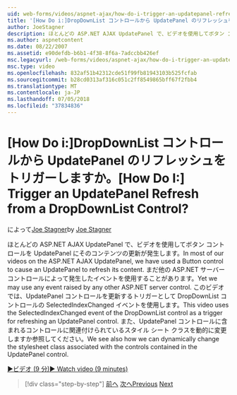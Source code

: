 ```yaml
---
uid: web-forms/videos/aspnet-ajax/how-do-i-trigger-an-updatepanel-refresh-from-a-dropdownlist-control
title: '[How Do i:]DropDownList コントロールから UpdatePanel のリフレッシュをトリガーしますか。 | Microsoft Docs'
author: JoeStagner
description: ほとんどの ASP.NET AJAX UpdatePanel で、ビデオを使用してボタン コントロールを UpdatePanel にそのコンテンツの更新が発生します。 まだどのイベントを使用すること.
ms.author: aspnetcontent
ms.date: 08/22/2007
ms.assetid: e90defdb-b6b1-4f38-8f6a-7adccbb426ef
msc.legacyurl: /web-forms/videos/aspnet-ajax/how-do-i-trigger-an-updatepanel-refresh-from-a-dropdownlist-control
msc.type: video
ms.openlocfilehash: 832af51b42312cde51f99fb81943103b525fcfab
ms.sourcegitcommit: b28cd0313af316c051c2ff8549865bff67f2fbb4
ms.translationtype: MT
ms.contentlocale: ja-JP
ms.lasthandoff: 07/05/2018
ms.locfileid: "37834836"
---
```

<a name="how-do-i-trigger-an-updatepanel-refresh-from-a-dropdownlist-control"></a><span data-ttu-id="d5362-105">[How Do i:]DropDownList コントロールから UpdatePanel のリフレッシュをトリガーしますか。</span><span class="sxs-lookup"><span data-stu-id="d5362-105">[How Do I:] Trigger an UpdatePanel Refresh from a DropDownList Control?</span></span>
====================
<span data-ttu-id="d5362-106">によって[Joe Stagner](https://github.com/JoeStagner)</span><span class="sxs-lookup"><span data-stu-id="d5362-106">by [Joe Stagner](https://github.com/JoeStagner)</span></span>

<span data-ttu-id="d5362-107">ほとんどの ASP.NET AJAX UpdatePanel で、ビデオを使用してボタン コントロールを UpdatePanel にそのコンテンツの更新が発生します。</span><span class="sxs-lookup"><span data-stu-id="d5362-107">In most of our videos on the ASP.NET AJAX UpdatePanel, we have used a Button control to cause an UpdatePanel to refresh its content.</span></span> <span data-ttu-id="d5362-108">まだ他の ASP.NET サーバー コントロールによって発生したイベントを使用することがあります。</span><span class="sxs-lookup"><span data-stu-id="d5362-108">Yet we may use any event raised by any other ASP.NET server control.</span></span> <span data-ttu-id="d5362-109">このビデオでは、UpdatePanel コントロールを更新するトリガーとして DropDownList コントロールの SelectedIndexChanged イベントを使用します。</span><span class="sxs-lookup"><span data-stu-id="d5362-109">This video uses the SelectedIndexChanged event of the DropDownList control as a trigger for refreshing an UpdatePanel control.</span></span> <span data-ttu-id="d5362-110">また、UpdatePanel コントロールに含まれるコントロールに関連付けられているスタイル シート クラスを動的に変更しますか参照してください。</span><span class="sxs-lookup"><span data-stu-id="d5362-110">We see also how we can dynamically change the stylesheet class associated with the controls contained in the UpdatePanel control.</span></span>

[<span data-ttu-id="d5362-111">&#9654;ビデオ (9 分)</span><span class="sxs-lookup"><span data-stu-id="d5362-111">&#9654; Watch video (9 minutes)</span></span>](https://channel9.msdn.com/Blogs/ASP-NET-Site-Videos/how-do-i-trigger-an-updatepanel-refresh-from-a-dropdownlist-control)

> [!div class="step-by-step"]
> <span data-ttu-id="d5362-112">[前へ](how-do-i-implement-the-persistent-communications-pattern-using-web-services.md)
> [次へ](how-do-i-create-an-aspnet-ajax-extender-from-scratch.md)</span><span class="sxs-lookup"><span data-stu-id="d5362-112">[Previous](how-do-i-implement-the-persistent-communications-pattern-using-web-services.md)
[Next](how-do-i-create-an-aspnet-ajax-extender-from-scratch.md)</span></span>
